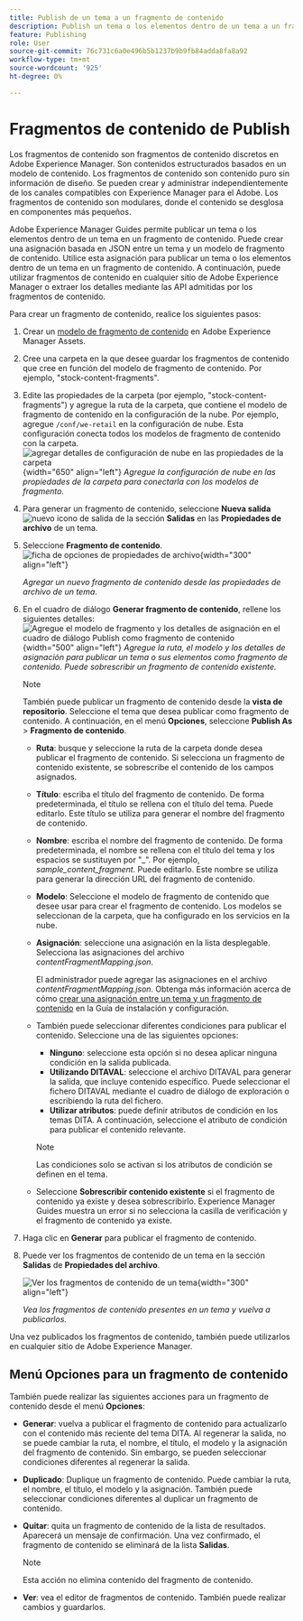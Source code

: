 ```yaml
---
title: Publish de un tema a un fragmento de contenido
description: Publish un tema o los elementos dentro de un tema a un fragmento de contenido en AEM Guides.  Obtenga información sobre cómo ver los fragmentos de contenido presentes en un tema y volver a publicarlos.
feature: Publishing
role: User
source-git-commit: 76c731c6a0e496b5b1237b9b9fb84adda8fa8a92
workflow-type: tm+mt
source-wordcount: '925'
ht-degree: 0%

---
```


# Fragmentos de contenido de Publish

Los fragmentos de contenido son fragmentos de contenido discretos en Adobe Experience Manager. Son contenidos estructurados basados en un modelo de contenido. Los fragmentos de contenido son contenido puro sin información de diseño. Se pueden crear y administrar independientemente de los canales compatibles con Experience Manager para el Adobe. Los fragmentos de contenido son modulares, donde el contenido se desglosa en componentes más pequeños.

Adobe Experience Manager Guides permite publicar un tema o los elementos dentro de un tema en un fragmento de contenido. Puede crear una asignación basada en JSON entre un tema y un modelo de fragmento de contenido. Utilice esta asignación para publicar un tema o los elementos dentro de un tema en un fragmento de contenido. A continuación, puede utilizar fragmentos de contenido en cualquier sitio de Adobe Experience Manager o extraer los detalles mediante las API admitidas por los fragmentos de contenido.


Para crear un fragmento de contenido, realice los siguientes pasos:

1. Crear un [modelo de fragmento de contenido](https://experienceleague.adobe.com/docs/experience-manager-65/assets/content-fragments/content-fragments-models.html?lang=es) en Adobe Experience Manager Assets.
1. Cree una carpeta en la que desee guardar los fragmentos de contenido que cree en función del modelo de fragmento de contenido. Por ejemplo, &quot;stock-content-fragments&quot;.
1. Edite las propiedades de la carpeta (por ejemplo, &quot;stock-content-fragments&quot;) y agregue la ruta de la carpeta, que contiene el modelo de fragmento de contenido en la configuración de la nube.
Por ejemplo, agregue `/conf/we-retail` en la configuración de nube. Esta configuración conecta todos los modelos de fragmento de contenido con la carpeta.\
   ![agregar detalles de configuración de nube en las propiedades de la carpeta](images/fragment-folder-cloud-configuration.png){width="650" align="left"}
   *Agregue la configuración de nube en las propiedades de la carpeta para conectarla con los modelos de fragmento.*

1. Para generar un fragmento de contenido, seleccione **Nueva salida** ![nuevo icono de salida](./images/Add_icon.svg) de la sección **Salidas** en las **Propiedades de archivo** de un tema.
1. Seleccione **Fragmento de contenido**.\
   ![ficha de opciones de propiedades de archivo](./images/file-properties-outputs-tab.png){width="300" align="left"}

   *Agregar un nuevo fragmento de contenido desde las propiedades de archivo de un tema*.

1. En el cuadro de diálogo **Generar fragmento de contenido**, rellene los siguientes detalles:
   ![Agregue el modelo de fragmento y los detalles de asignación en el cuadro de diálogo Publish como fragmento de contenido](images/content-fragment-publish.png){width="500" align="left"}
   *Agregue la ruta, el modelo y los detalles de asignación para publicar un tema o sus elementos como fragmento de contenido. Puede sobrescribir un fragmento de contenido existente.*

   >[!NOTE]
   >
   >También puede publicar un fragmento de contenido desde la **vista de repositorio**. Seleccione el tema que desea publicar como fragmento de contenido. A continuación, en el menú **Opciones**, seleccione **Publish As** > **Fragmento de contenido**.

   * **Ruta**: busque y seleccione la ruta de la carpeta donde desea publicar el fragmento de contenido. Si selecciona un fragmento de contenido existente, se sobrescribe el contenido de los campos asignados.
   * **Título**: escriba el título del fragmento de contenido. De forma predeterminada, el título se rellena con el título del tema. Puede editarlo. Este título se utiliza para generar el nombre del fragmento de contenido.
   * **Nombre**: escriba el nombre del fragmento de contenido. De forma predeterminada, el nombre se rellena con el título del tema y los espacios se sustituyen por &quot;_&quot;. Por ejemplo, *sample_content_fragment*. Puede editarlo.  Este nombre se utiliza para generar la dirección URL del fragmento de contenido.
   * **Modelo**: Seleccione el modelo de fragmento de contenido que desee usar para crear el fragmento de contenido. Los modelos se seleccionan de la carpeta, que ha configurado en los servicios en la nube.
   * **Asignación**: seleccione una asignación en la lista desplegable. Selecciona las asignaciones del archivo *contentFragmentMapping.json*.



     El administrador puede agregar las asignaciones en el archivo *contentFragmentMapping.json*. Obtenga más información acerca de cómo [crear una asignación entre un tema y un fragmento de contenido](/help/product-guide/cs-install-guide/conf-content-fragment-mapping-cs.md) en la Guía de instalación y configuración.

   * También puede seleccionar diferentes condiciones para publicar el contenido.  Seleccione una de las siguientes opciones:


      * **Ninguno**: seleccione esta opción si no desea aplicar ninguna condición en la salida publicada.
      * **Utilizando DITAVAL**: seleccione el archivo DITAVAL para generar la salida, que incluye contenido específico. Puede seleccionar el fichero DITAVAL mediante el cuadro de diálogo de exploración o escribiendo la ruta del fichero.
      * **Utilizar atributos**: puede definir atributos de condición en los temas DITA. A continuación, seleccione el atributo de condición para publicar el contenido relevante.
     >[!NOTE]
     > 
     >Las condiciones solo se activan si los atributos de condición se definen en el tema.



   * Seleccione **Sobrescribir contenido existente** si el fragmento de contenido ya existe y desea sobrescribirlo. Experience Manager Guides muestra un error si no selecciona la casilla de verificación y el fragmento de contenido ya existe.
1. Haga clic en **Generar** para publicar el fragmento de contenido.

1. Puede ver los fragmentos de contenido de un tema en la sección **Salidas** de **Propiedades del archivo**.

   ![Ver los fragmentos de contenido de un tema](images/outputs-options-menu.png){width="300" align="left"}

   *Vea los fragmentos de contenido presentes en un tema y vuelva a publicarlos.*


Una vez publicados los fragmentos de contenido, también puede utilizarlos en cualquier sitio de Adobe Experience Manager.




## Menú Opciones para un fragmento de contenido

También puede realizar las siguientes acciones para un fragmento de contenido desde el menú **Opciones**:

* **Generar**: vuelva a publicar el fragmento de contenido para actualizarlo con el contenido más reciente del tema DITA. Al regenerar la salida, no se puede cambiar la ruta, el nombre, el título, el modelo y la asignación del fragmento de contenido. Sin embargo, se pueden seleccionar condiciones diferentes al regenerar la salida.

* **Duplicado**: Duplique un fragmento de contenido. Puede cambiar la ruta, el nombre, el título, el modelo y la asignación. También puede seleccionar condiciones diferentes al duplicar un fragmento de contenido.

* **Quitar**: quita un fragmento de contenido de la lista de resultados. Aparecerá un mensaje de confirmación. Una vez confirmado, el fragmento de contenido se eliminará de la lista **Salidas**.

  >[!NOTE]
  >
  > Esta acción no elimina contenido del fragmento de contenido.

* **Ver**: vea el editor de fragmentos de contenido. También puede realizar cambios y guardarlos.


